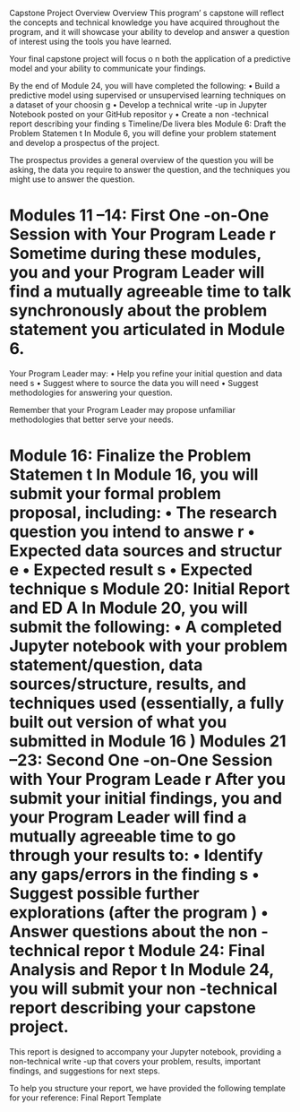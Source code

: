 Capstone Project Overview Overview This program’ s capstone will reflect the concepts and technical knowledge you have acquired throughout the program, and it will showcase your ability to develop and answer a question of interest using the tools you have learned.

Your final capstone project will focus o n both the application of a predictive model and your ability to communicate your findings.

By the end of Module 24, you will have completed the following: • Build a predictive model using supervised or unsupervised learning techniques on a dataset of your choosin g • Develop a technical write -up in Jupyter Notebook posted on your GitHub repositor `y` • Create a non -technical report describing your finding s Timeline/De livera bles Module 6: Draft the Problem Statemen t In Module 6, you will define your problem statement and develop a prospectus of the project.

The prospectus provides a general overview of the question you will be asking, the data you require to answer the question, and the techniques you might use to answer the question.

# Modules 11 –14: First One -on-One Session with Your Program Leade r Sometime during these modules, you and your Program Leader will find a mutually agreeable time to talk synchronously about the problem statement you articulated in Module 6.

Your Program Leader may: • Help you refine your initial question and data need s • Suggest where to source the data you will need • Suggest methodologies for answering your question.

Remember that your Program Leader may propose unfamiliar methodologies that better serve your needs.

# Module 16: Finalize the Problem Statemen t In Module 16, you will submit your formal problem proposal, including: • The research question you intend to answe r • Expected data sources and structur e • Expected result s • Expected technique s Module 20: Initial Report and **ED** A In Module 20, you will submit the following: • A completed Jupyter notebook with your problem statement/question, data sources/structure, results, and techniques used (essentially, a fully built out version of what you submitted in Module 16 ) Modules 21 –23: Second One -on-One Session with Your Program Leade r After you submit your initial findings, you and your Program Leader will find a mutually agreeable time to go through your results to: • Identify any gaps/errors in the finding s • Suggest possible further explorations (after the program ) • Answer questions about the non -technical repor t Module 24: Final Analysis and Repor t In Module 24, you will submit your non -technical report describing your capstone project.

This report is designed to accompany your Jupyter notebook, providing a non-technical write -up that covers your problem, results, important findings, and suggestions for next steps.

To help you structure your report, we have provided the following template for your reference: Final Report Template